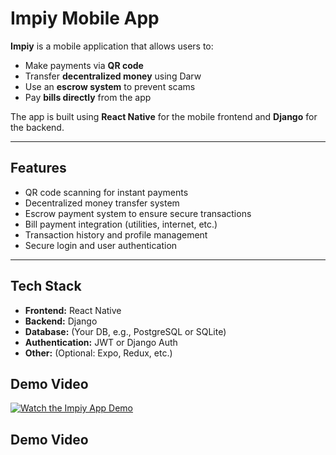 # Impiy Mobile App

**Impiy** is a mobile application that allows users to:
- Make payments via **QR code**
- Transfer **decentralized money** using Darw
- Use an **escrow system** to prevent scams
- Pay **bills directly** from the app

The app is built using **React Native** for the mobile frontend and **Django** for the backend.

---

## Features
- QR code scanning for instant payments
- Decentralized money transfer system
- Escrow payment system to ensure secure transactions
- Bill payment integration (utilities, internet, etc.)
- Transaction history and profile management
- Secure login and user authentication

---

## Tech Stack
- **Frontend:** React Native
- **Backend:** Django
- **Database:** (Your DB, e.g., PostgreSQL or SQLite)
- **Authentication:** JWT or Django Auth
- **Other:** (Optional: Expo, Redux, etc.)

## Demo Video

[![Watch the Impiy App Demo](https://img.youtube.com/vi/idM8QsxDZqw/0.jpg)](https://youtube.com/shorts/idM8QsxDZqw?feature=share)


## Demo Video

